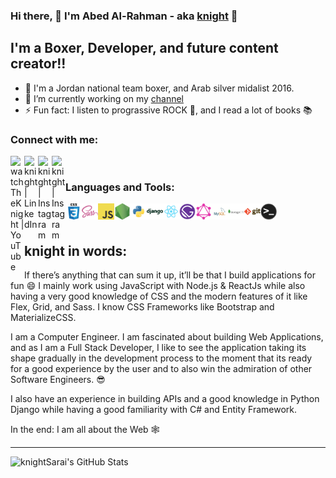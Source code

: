 ### Hi there, 👋 I'm Abed Al-Rahman - aka [knight][channelink]  🏇

## I'm a Boxer, Developer, and future content creator!!

- 🥊 I'm a Jordan national team boxer, and Arab silver midalist 2016.
- 🎥 I’m currently working on my [channel][channelink]
- ⚡ Fun fact: I listen to prograssive ROCK 🎸, and I read a lot of books 📚

### Connect with me:

[<img align="left" alt="watchTheKnight | YouTube" width="22px" src="https://cdn.jsdelivr.net/npm/simple-icons@v3/icons/youtube.svg" />][channelink]
[<img align="left" alt="knight | LinkedIn" width="22px" src="https://cdn.jsdelivr.net/npm/simple-icons@v3/icons/linkedin.svg" />][linkedin]
[<img align="left" alt="knight | Instagram" width="22px" src="https://cdn.jsdelivr.net/npm/simple-icons@v3/icons/instagram.svg" />][instagram]
[<img align="left" alt="knight | Instagram" width="22px" src="https://cdn.jsdelivr.net/npm/simple-icons@v3/icons/twitter.svg" />][twitter]
<br />

### Languages and Tools:
<img align="left" alt="CSS3" width="26px" src="https://raw.githubusercontent.com/github/explore/80688e429a7d4ef2fca1e82350fe8e3517d3494d/topics/css/css.png" />
<img align="left" alt="Sass" width="26px" src="https://raw.githubusercontent.com/github/explore/80688e429a7d4ef2fca1e82350fe8e3517d3494d/topics/sass/sass.png" />
<img align="left" alt="JavaScript" width="26px" src="https://raw.githubusercontent.com/github/explore/80688e429a7d4ef2fca1e82350fe8e3517d3494d/topics/javascript/javascript.png" />
<img align="left" alt="Node.js" width="26px" src="https://raw.githubusercontent.com/github/explore/80688e429a7d4ef2fca1e82350fe8e3517d3494d/topics/nodejs/nodejs.png" />
<img align="left" alt="python" width="26px" src="https://raw.githubusercontent.com/github/explore/80688e429a7d4ef2fca1e82350fe8e3517d3494d/topics/python/python.png" />
<img align="left" alt="django" width="26px" src="https://raw.githubusercontent.com/github/explore/80688e429a7d4ef2fca1e82350fe8e3517d3494d/topics/django/django.png" />
<img align="left" alt="React" width="26px" src="https://raw.githubusercontent.com/github/explore/80688e429a7d4ef2fca1e82350fe8e3517d3494d/topics/react/react.png" />
<img align="left" alt="Gatsby" width="26px" src="https://raw.githubusercontent.com/github/explore/e94815998e4e0713912fed477a1f346ec04c3da2/topics/gatsby/gatsby.png" />
<img align="left" alt="GraphQL" width="26px" src="https://raw.githubusercontent.com/github/explore/80688e429a7d4ef2fca1e82350fe8e3517d3494d/topics/graphql/graphql.png" />
<img align="left" alt="MySQL" width="26px" src="https://raw.githubusercontent.com/github/explore/80688e429a7d4ef2fca1e82350fe8e3517d3494d/topics/mysql/mysql.png" />
<img align="left" alt="MongoDB" width="26px" src="https://raw.githubusercontent.com/github/explore/80688e429a7d4ef2fca1e82350fe8e3517d3494d/topics/mongodb/mongodb.png" />
<img align="left" alt="Git" width="26px" src="https://raw.githubusercontent.com/github/explore/80688e429a7d4ef2fca1e82350fe8e3517d3494d/topics/git/git.png" />
<img align="left" alt="Terminal" width="26px" src="https://raw.githubusercontent.com/github/explore/80688e429a7d4ef2fca1e82350fe8e3517d3494d/topics/terminal/terminal.png" />


<br/>
<br/>


## knight in words:
If there’s anything that can sum it up, it’ll be that I build applications for fun 😄
I mainly work using JavaScript with Node.js & ReactJs while also having a very good knowledge of CSS and the modern features of it like Flex, Grid, and Sass. I know CSS Frameworks like Bootstrap and MaterializeCSS.

I am a Computer Engineer. I am fascinated about building Web Applications, and as I am a Full Stack Developer, I like to see the application taking its shape gradually in the development process to the moment that its ready for a good experience by the user and to also win the admiration of other Software Engineers. 😎

I also have an experience in building APIs and a good knowledge in Python Django while having a good familiarity with C# and Entity Framework.

In the end: I am all about the Web 🕸️

---

<img align="left" alt="knightSarai's GitHub Stats" src="https://github-readme-stats.vercel.app/api?username=knightSarai&hide=stars&show_icons=true&hide_border=true" />

[channelink]: https://www.youtube.com/channel/UCF3NLH7rn9b4KexT25tKTqA
[instagram]: https://www.instagram.com/watchtheknight
[linkedin]: https://www.linkedin.com/in/knight-sarai/
[twitter]: https://twitter.com/knightSarai2018
